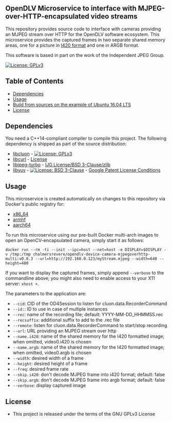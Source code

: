 ## OpenDLV Microservice to interface with MJPEG-over-HTTP-encapsulated video streams

This repository provides source code to interface with cameras providing an
MJPEG stream over HTTP for the OpenDLV software ecosystem. This microservice
provides the captured frames in two separate shared memory areas, one for a
picture in [I420 format](https://wiki.videolan.org/YUV/#I420)
and one in ARGB format.

This software is based in part on the work of the Independent JPEG Group.

[![License: GPLv3](https://img.shields.io/badge/license-GPL--3-blue.svg
)](https://www.gnu.org/licenses/gpl-3.0.txt)


## Table of Contents
* [Dependencies](#dependencies)
* [Usage](#usage)
* [Build from sources on the example of Ubuntu 16.04 LTS](#build-from-sources-on-the-example-of-ubuntu-1604-lts)
* [License](#license)


## Dependencies
You need a C++14-compliant compiler to compile this project. The following
dependency is shipped as part of the source distribution:

* [libcluon](https://github.com/chrberger/libcluon) - [![License: GPLv3](https://img.shields.io/badge/license-GPL--3-blue.svg
)](https://www.gnu.org/licenses/gpl-3.0.txt)
* [libcurl](https://github.com/curl/curl) - [License](https://github.com/curl/curl/blob/master/COPYING)
* [libjpeg-turbo](https://github.com/libjpeg-turbo/libjpeg-turbo) - [IJG License/BSD 3-Clause/zlib](https://github.com/libjpeg-turbo/libjpeg-turbo/blob/master/LICENSE.md)
* [libyuv](https://chromium.googlesource.com/libyuv/libyuv/+/master) - [![License: BSD 3-Clause](https://img.shields.io/badge/License-BSD%203--Clause-blue.svg)](https://opensource.org/licenses/BSD-3-Clause) - [Google Patent License Conditions](https://chromium.googlesource.com/libyuv/libyuv/+/master/PATENTS)


## Usage
This microservice is created automatically on changes to this repository via Docker's public registry for:
* [x86_64](https://hub.docker.com/r/chalmersrevere/opendlv-device-camera-mjpegoverhttp-amd64/tags/)
* [armhf](https://hub.docker.com/r/chalmersrevere/opendlv-device-camera-mjpegoverhttp-armhf/tags/)
* [aarch64](https://hub.docker.com/r/chalmersrevere/opendlv-device-camera-mjpegoverhttp-aarch64/tags/)

To run this microservice using our pre-built Docker multi-arch images to open
an OpenCV-encapsulated camera, simply start it as follows:

```
docker run --rm -ti --init --ipc=host --net=host -e DISPLAY=$DISPLAY -v /tmp:/tmp chalmersrevere/opendlv-device-camera-mjpegoverhttp-multi:v0.0.3 --url=http://192.168.0.123/myStream.mjpeg --width=640 --height=480
```

If you want to display the captured frames, simply append `--verbose` to the
commandline above; you might also need to enable access to your X11 server: `xhost +`.

The parameters to the application are:
* `--cid`: CID of the OD4Session to listen for cluon.data.RecorderCommand
* `--id:`: ID to use in case of multiple instances
* `--rec`: name of the recording file; default: YYYY-MM-DD_HHMMSS.rec
* `--recsuffix`: additional suffix to add to the .rec file
* `--remote`: listen for cluon.data.RecorderCommand to start/stop recording
* `--url`:       URL providing an MJPEG stream over http
* `--name.i420`: name of the shared memory for the I420 formatted image; when omitted, video0.i420 is chosen
* `--name.argb`: name of the shared memory for the I420 formatted image; when omitted, video0.argb is chosen
* `--width`:     desired width of a frame
* `--height`:    desired height of a frame
* `--freq`:      desired frame rate
* `--skip.i420`: don't decode MJPEG frame into i420 format; default: false
* `--skip.argb`: don't decode MJPEG frame into argb format; default: false
* `--verbose`:   display captured image


## License

* This project is released under the terms of the GNU GPLv3 License

